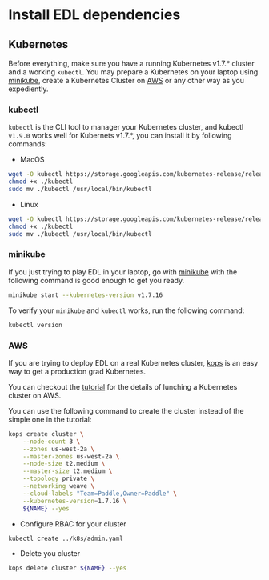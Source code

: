# Install EDL dependencies

## Kubernetes

Before everything, make sure you have a running Kubernetes v1.7.* cluster and a working `kubectl`.
You may prepare a Kubernetes on your laptop using [minikube](#minikube), create a Kubernetes Cluster on [AWS](#AWS)
or any other way as you expediently.

### kubectl

`kubectl` is the CLI tool to manager your Kubernetes cluster, and kubectl `v1.9.0` works well for Kubernets v1.7.*,
you can install it by following commands:

- MacOS

```bash
wget -O kubectl https://storage.googleapis.com/kubernetes-release/release/v1.9.0/bin/darwin/amd64/kubectl
chmod +x ./kubectl
sudo mv ./kubectl /usr/local/bin/kubectl
```

- Linux

```bash
wget -O kubectl https://storage.googleapis.com/kubernetes-release/release/v1.9.0/bin/linux/amd64/kubectl
chmod +x ./kubectl
sudo mv ./kubectl /usr/local/bin/kubectl
```

### minikube

If you just trying to play EDL in your laptop, go with [minikube](https://github.com/kubernetes/minikube) with the following command is good enough to get you ready.

```bash
minikube start --kubernetes-version v1.7.16
```

To verify your `minikube` and `kubectl` works, run the following command:

``` bash
kubectl version
```

### AWS

If you are trying to deploy EDL on a real Kubernetes cluster, [kops](https://github.com/kubernetes/kops) is
an easy way to get a production grad Kubernetes.

You can checkout the [tutorial](https://github.com/kubernetes/kops/blob/master/docs/aws.md#configure-dns) for the details of lunching a Kubernetes cluster on AWS.

You can use the following command to create the cluster instead of the simple one in the tutorial:

```bash
kops create cluster \
    --node-count 3 \
    --zones us-west-2a \
    --master-zones us-west-2a \
    --node-size t2.medium \
    --master-size t2.medium \
    --topology private \
    --networking weave \
    --cloud-labels "Team=Paddle,Owner=Paddle" \
    --kubernetes-version=1.7.16 \
    ${NAME} --yes
```

- Configure RBAC for your cluster

```bash
kubectl create ../k8s/admin.yaml
```

- Delete you cluster

```bash
kops delete cluster ${NAME} --yes
```
